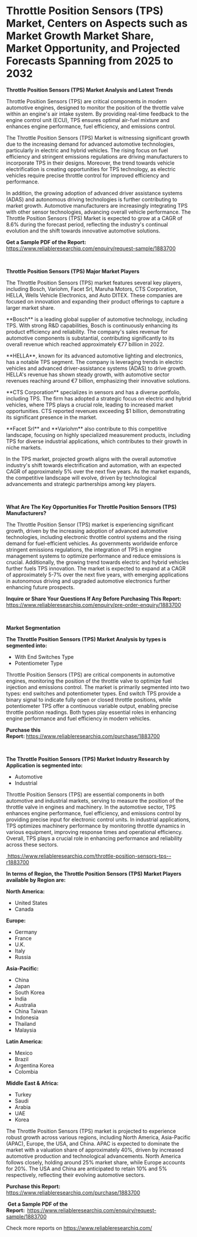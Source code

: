 <p><h1>Throttle Position Sensors (TPS) Market, Centers on Aspects such as Market Growth Market Share, Market Opportunity, and Projected Forecasts Spanning from 2025 to 2032</h1></p><p><strong>Throttle Position Sensors (TPS) Market Analysis and Latest Trends</strong></p>
<p><p>Throttle Position Sensors (TPS) are critical components in modern automotive engines, designed to monitor the position of the throttle valve within an engine's air intake system. By providing real-time feedback to the engine control unit (ECU), TPS ensures optimal air-fuel mixture and enhances engine performance, fuel efficiency, and emissions control.</p><p>The Throttle Position Sensors (TPS) Market is witnessing significant growth due to the increasing demand for advanced automotive technologies, particularly in electric and hybrid vehicles. The rising focus on fuel efficiency and stringent emissions regulations are driving manufacturers to incorporate TPS in their designs. Moreover, the trend towards vehicle electrification is creating opportunities for TPS technology, as electric vehicles require precise throttle control for improved efficiency and performance.</p><p>In addition, the growing adoption of advanced driver assistance systems (ADAS) and autonomous driving technologies is further contributing to market growth. Automotive manufacturers are increasingly integrating TPS with other sensor technologies, advancing overall vehicle performance. The Throttle Position Sensors (TPS) Market is expected to grow at a CAGR of 8.6% during the forecast period, reflecting the industry's continual evolution and the shift towards innovative automotive solutions.</p></p>
<p><strong>Get a Sample PDF of the Report:&nbsp;</strong> <a href="https://www.reliableresearchiq.com/enquiry/request-sample/1883700?utm_campaign=2739&utm_medium=2&utm_source=Github&utm_content=ia&utm_term=07042025&utm_id=throttle-position-sensors-tps">https://www.reliableresearchiq.com/enquiry/request-sample/1883700</a></p>
<p>&nbsp;</p>
<p><strong>Throttle Position Sensors (TPS) Major Market Players</strong></p>
<p><p>The Throttle Position Sensors (TPS) market features several key players, including Bosch, Variohm, Facet Srl, Maruha Motors, CTS Corporation, HELLA, Wells Vehicle Electronics, and Auto DITEX. These companies are focused on innovation and expanding their product offerings to capture a larger market share.</p><p>**Bosch** is a leading global supplier of automotive technology, including TPS. With strong R&D capabilities, Bosch is continuously enhancing its product efficiency and reliability. The company's sales revenue for automotive components is substantial, contributing significantly to its overall revenue which reached approximately €77 billion in 2022.</p><p>**HELLA**, known for its advanced automotive lighting and electronics, has a notable TPS segment. The company is leveraging trends in electric vehicles and advanced driver-assistance systems (ADAS) to drive growth. HELLA's revenue has shown steady growth, with automotive sector revenues reaching around €7 billion, emphasizing their innovative solutions.</p><p>**CTS Corporation** specializes in sensors and has a diverse portfolio, including TPS. The firm has adopted a strategic focus on electric and hybrid vehicles, where TPS plays a crucial role, leading to increased market opportunities. CTS reported revenues exceeding $1 billion, demonstrating its significant presence in the market.</p><p>**Facet Srl** and **Variohm** also contribute to this competitive landscape, focusing on highly specialized measurement products, including TPS for diverse industrial applications, which contributes to their growth in niche markets.</p><p>In the TPS market, projected growth aligns with the overall automotive industry's shift towards electrification and automation, with an expected CAGR of approximately 5% over the next five years. As the market expands, the competitive landscape will evolve, driven by technological advancements and strategic partnerships among key players.</p></p>
<p>&nbsp;</p>
<p><strong>What Are The Key Opportunities For Throttle Position Sensors (TPS) Manufacturers?</strong></p>
<p><p>The Throttle Position Sensor (TPS) market is experiencing significant growth, driven by the increasing adoption of advanced automotive technologies, including electronic throttle control systems and the rising demand for fuel-efficient vehicles. As governments worldwide enforce stringent emissions regulations, the integration of TPS in engine management systems to optimize performance and reduce emissions is crucial. Additionally, the growing trend towards electric and hybrid vehicles further fuels TPS innovation. The market is expected to expand at a CAGR of approximately 5-7% over the next five years, with emerging applications in autonomous driving and upgraded automotive electronics further enhancing future prospects.</p></p>
<p><strong>Inquire or Share Your Questions If Any Before Purchasing This Report:</strong> <a href="https://www.reliableresearchiq.com/enquiry/pre-order-enquiry/1883700?utm_campaign=2739&utm_medium=2&utm_source=Github&utm_content=ia&utm_term=07042025&utm_id=throttle-position-sensors-tps">https://www.reliableresearchiq.com/enquiry/pre-order-enquiry/1883700</a></p>
<p>&nbsp;</p>
<p><strong>Market Segmentation</strong></p>
<p><strong>The Throttle Position Sensors (TPS) Market Analysis by types is segmented into:</strong></p>
<p><ul><li>With End Switches Type</li><li>Potentiometer Type</li></ul></p>
<p><p>Throttle Position Sensors (TPS) are critical components in automotive engines, monitoring the position of the throttle valve to optimize fuel injection and emissions control. The market is primarily segmented into two types: end switches and potentiometer types. End switch TPS provide a binary signal to indicate fully open or closed throttle positions, while potentiometer TPS offer a continuous variable output, enabling precise throttle position readings. Both types play essential roles in enhancing engine performance and fuel efficiency in modern vehicles.</p></p>
<p><strong>Purchase this Report:&nbsp;</strong><a href="https://www.reliableresearchiq.com/purchase/1883700?utm_campaign=2739&utm_medium=2&utm_source=Github&utm_content=ia&utm_term=07042025&utm_id=throttle-position-sensors-tps">https://www.reliableresearchiq.com/purchase/1883700</a></p>
<p>&nbsp;</p>
<p><strong>The Throttle Position Sensors (TPS) Market Industry Research by Application is segmented into:</strong></p>
<p><ul><li>Automotive</li><li>Industrial</li></ul></p>
<p><p>Throttle Position Sensors (TPS) are essential components in both automotive and industrial markets, serving to measure the position of the throttle valve in engines and machinery. In the automotive sector, TPS enhances engine performance, fuel efficiency, and emissions control by providing precise input for electronic control units. In industrial applications, TPS optimizes machinery performance by monitoring throttle dynamics in various equipment, improving response times and operational efficiency. Overall, TPS plays a crucial role in enhancing performance and reliability across these sectors.</p></p>
<p><a href="https://www.reliableresearchiq.com/throttle-position-sensors-tps--r1883700?utm_campaign=2739&utm_medium=2&utm_source=Github&utm_content=ia&utm_term=07042025&utm_id=throttle-position-sensors-tps">&nbsp;https://www.reliableresearchiq.com/throttle-position-sensors-tps--r1883700</a></p>
<p><strong>In terms of Region, the Throttle Position Sensors (TPS) Market Players available by Region are:</strong></p>
<p>
    <p> <strong> North America: </strong>
        <ul>
            <li>United States</li>
            <li>Canada</li>
        </ul>
        </p> 
    <p> <strong> Europe: </strong>
        <ul>
            <li>Germany</li>
            <li>France</li>
            <li>U.K.</li>
            <li>Italy</li>
            <li>Russia</li>
        </ul>
        </p> 
    <p> <strong> Asia-Pacific: </strong>
        <ul>
            <li>China</li>
            <li>Japan</li>
            <li>South Korea</li>
            <li>India</li>
            <li>Australia</li>
            <li>China Taiwan</li>
            <li>Indonesia</li>
            <li>Thailand</li>
            <li>Malaysia</li>
        </ul>
        </p> 
    <p> <strong> Latin America: </strong>
        <ul>
            <li>Mexico</li>
            <li>Brazil</li>
            <li>Argentina Korea</li>
            <li>Colombia</li>
        </ul>
        </p> 
    <p> <strong> Middle East & Africa: </strong>
        <ul>
            <li>Turkey</li>
            <li>Saudi</li>
            <li>Arabia</li>
            <li>UAE</li>
            <li>Korea</li>
        </ul>
    </p>
    </p>
<p><p>The Throttle Position Sensors (TPS) market is projected to experience robust growth across various regions, including North America, Asia-Pacific (APAC), Europe, the USA, and China. APAC is expected to dominate the market with a valuation share of approximately 40%, driven by increased automotive production and technological advancements. North America follows closely, holding around 25% market share, while Europe accounts for 20%. The USA and China are anticipated to retain 10% and 5% respectively, reflecting their evolving automotive sectors.</p></p>
<p><strong>Purchase this Report: </strong><a href="https://www.reliableresearchiq.com/purchase/1883700?utm_campaign=2739&utm_medium=2&utm_source=Github&utm_content=ia&utm_term=07042025&utm_id=throttle-position-sensors-tps">https://www.reliableresearchiq.com/purchase/1883700</a></p>
<p>&nbsp;<strong>Get a Sample PDF of the Report:&nbsp;&nbsp;</strong><a href="https://www.reliableresearchiq.com/enquiry/request-sample/1883700?utm_campaign=2739&utm_medium=2&utm_source=Github&utm_content=ia&utm_term=07042025&utm_id=throttle-position-sensors-tps">https://www.reliableresearchiq.com/enquiry/request-sample/1883700</a></p>
<p><strong></strong></p>
<p>Check more reports on <a href="https://www.reliableresearchiq.com/?utm_campaign=2739&utm_medium=2&utm_source=Github&utm_content=ia&utm_term=07042025&utm_id=throttle-position-sensors-tps">https://www.reliableresearchiq.com/</a></p>